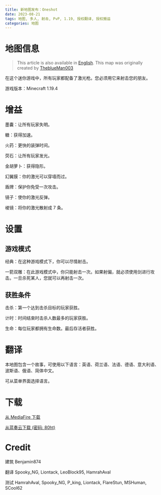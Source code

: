 ```yaml
---
title: 新地图发布：Oneshot
date: 2023-08-21
tags: 地图, 多人, 射击, PvP, 1.19, 授权翻译, 授权搬运
categories: 地图
---
```


# 地图信息

> This article is also available in [English](https://theblueman003.com/maps/oneshot.php).
> This map was originally created by [TheblueMan003](https://theblueman003.com)

在这个迷你游戏中，所有玩家都配备了激光枪。您必须用它来射击您的朋友。

游戏版本：Minecraft 1.19.4

# 增益

墨囊：让所有玩家失明。

糖：获得加速。

火药：更快的装弹时间。

荧石：让所有玩家发光。

金胡萝卜：获得隐形。

幻翼膜：你的激光可以穿墙而过。

盾牌：保护你免受一次攻击。

镜子：使你的激光反弹。

棱镜：将你的激光散射成 7 条。

# 设置

## 游戏模式

经典：在这种游戏模式下，你可以尽情射击。

一箭双雕：在此游戏模式中，你只能射击一次。如果射偏，就必须使用剑进行攻击。一旦杀死某人，您就可以再射击一次。

## 获胜条件

击杀：第一个达到击杀目标的玩家获胜。

计时：时间结束时击杀人数最多的玩家获胜。

生命：每位玩家都拥有生命数。最后存活者获胜。

# 翻译

本地图包含一个故事，可使用以下语言：英语、荷兰语、法语、德语、意大利语、波斯语、俄语、简体中文。

可从菜单界面选择语言。

# 下载

[从 MediaFire 下载](https://www.mediafire.com/file/sdaohl7hmdoi49z/Oneshot.zip/file)

[从蓝奏云下载 (密码: 80ht)](https://hepingge.lanzoul.com/b01vng56d)

# Credit

建筑
Benjamin874

翻译
Spooky_NG, Liontack, LeoBlock95, HamrahAval

测试
HamrahAval, Spooky_NG, P_king, Liontack, FlareStun, MSHuman, SCool62